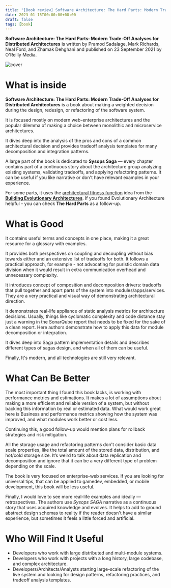 ```yaml
---
title: "[Book review] Software Architecture: The Hard Parts: Modern Trade-Off Analyses for Distributed Architectures"
date: 2023-01-15T00:00:00+08:00  
draft: false  
tags: [book]
---
```


**Software Architecture: The Hard Parts: Modern Trade-Off Analyses for Distributed Architectures** is written by Pramod Sadalage, Mark Richards, Neal Ford, and Zhamak Dehghani and published on 23 September 2021 by O'Reilly Media.

![cover](/images/13-book-review-software-architecture-the-hard-parts/cover.jpg#center)

# What is inside

**Software Architecture: The Hard Parts: Modern Trade-Off Analyses for Distributed Architectures** is a book about making a weighted decision during the design, redesign, or refactoring of the software system. 

It is focused mostly on modern web-enterprise architectures and the popular dilemma of making a choice between monolithic and microservice architectures.

It dives deep into the analysis of the pros and cons of a common architectural decision and provides tradeoff analysis templates for many decomposition and integration patterns.

A large part of the book is dedicated to **Sysops Saga** — every chapter contains part of a continuous story about the architecture group analyzing existing systems, validating tradeoffs, and applying refactoring patterns. It can be useful if you like narrative or don't have relevant examples in your experience.

For some parts, it uses the [architectural fitness function](https://www.thoughtworks.com/en-sg/radar/techniques/architectural-fitness-function) idea from the [**Building Evolutionary Architectures**](https://www.oreilly.com/library/view/building-evolutionary-architectures/9781491986356/). If you found Evolutionary Architecture helpful - you can check **The Hard Parts** as a follow-up.

# What is Good

It contains useful terms and concepts in one place, making it a great resource for a glossary with examples.

It provides both perspectives on coupling and decoupling without bias towards either and an extensive list of tradeoffs for both. It follows a practical approach, for example - not advocating for puristic domain data division when it would result in extra communication overhead and unnecessary complexity.

It introduces concept of composition and decomposition drivers: tradeoffs that pull together and apart parts of the system into modules/apps/services. They are a very practical and visual way of demonstrating architectural direction.

It demonstrates real-life appliance of static analysis metrics for architecture decisions. Usually, things like cyclomatic complexity and code distance stay just a warning in the SonarQube report that needs to be fixed for the sake of a clean report. Here authors demonstrate how to apply this data for module decomposition or integration.

It dives deep into Saga pattern implementation details and describes different types of sagas design, and when all of them can be useful.

Finally, It's modern, and all technologies are still very relevant.

# What Can Be Better

The most important thing I found this book lacks, is working with performance metrics and estimations. It makes a lot of assumptions about making a more efficient and reliable version of a system, but without backing this information by real or estimated data. What would work great here is Business and performance metrics showing how the system was improved, and what modules work better or cost less.

Continuing this, a good follow-up would mention plans for rollback strategies and risk mitigation.

All the storage usage and refactoring patterns don't consider basic data scale properties, like the total amount of the stored data, distribution, and hot/cold storage size. It’s weird to talk about data replication and decomposition and ignore that it can be a very different type of problem depending on the scale.

The book is very focused on enterprise-web services. If you are looking for universal tips, that can be applied to gamedev, embedded, or mobile development, this book will be less useful.

Finally, I would love to see more real-life examples and ideally — retrospectives. The authors use *Sysops SAGA* narrative as a continuous story that uses acquired knowledge and evolves. It helps to add to ground abstract design schemas to reality if the reader doesn't have a similar experience, but sometimes it feels a little forced and artificial.

# Who Will Find It Useful
- Developers who work with large distributed and multi-module systems.
- Developers who work with projects with a long history, large codebase, and complex architecture.
- Developers/Architects/Analysts starting large-scale refactoring of the live system and looking for design patterns, refactoring practices, and tradeoff analysis templates.

